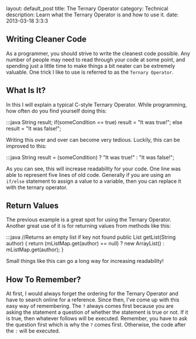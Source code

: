 layout: default_post
title: The Ternary Operator
category: Technical
description: Learn what the Ternary Operator is and how to use it.
date: 2013-03-18 3:3:3

<h2>Writing Cleaner Code</h2>
<p>As a programmer, you should strive to write the cleanest code possible.  Any number of people may need to read through your code at some point, and spending just a little time to make things a bit neater can be extremely valuable.  One trick I like to use is referred to as the <code>Ternary Operator</code>.</p>

<h2>What Is It?</h2>
<p>In this I will explain a typical C-style Ternary Operator.  While programming, how often do you find yourself doing this:</p>
	:::java
	String result;
	if(someCondition == true)
	  result = "It was true!";
	else
	  result = "It was false!";

<p>Writing this over and over can become very tedious.  Luckily, this can be improved to this:</p>
	:::java
	String result = (someCondition) ? "It was true!" : "It was false!";

<p>As you can see, this will increase readability for your code.  One line was able to represent five lines of old code.  Generally if you are using an <code>if/else</code> statement to assign a value to a variable, then you can replace it with the ternary operator.</p>

<h2>Return Values</h2>
<p>The previous example is a great spot for using the Ternary Operator.  Another great use of it is for returning values from methods like this:</p>
	:::java
	//Returns an empty list if key not found
	public List<Books> getList(String author) {
		return (mListMap.get(author) == null) ? new ArrayList<Books>() : mListMap.get(author);
	}

<p>Small things like this can go a long way for increasing readability!</p>

<h2>How To Remember?</h2>
<p>At first, I would always forget the ordering for the Ternary Operator and have to search online for a reference.  Since then, I've come up with this easy way of remembering.  The <code>?</code> always comes first because you are asking the statement a question of whether the statement is true or not.  If it is true, then whatever follows will be executed.  Remember, you have to ask the question first which is why the <code>?</code> comes first.  Otherwise, the code after the <code>:</code> will be executed.  </p>